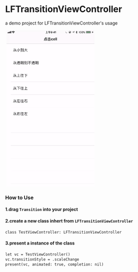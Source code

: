 # LFTransitionViewController
a demo project for LFTransitionViewController's usage

 ![](https://github.com/DragonTnT/LFTransitionViewController/blob/master/GIF/transition.gif?raw=true)

### How to Use
#### 1.drag `Transition` into your project
#### 2.create a new class inhert from `LFTransitionViewController`
```
class TestViewController: LFTransitionViewController
```
#### 3.present a instance of the class
```
let vc = TestViewController()
vc.transitionStyle = .scaleChange
present(vc, animated: true, completion: nil)
```
